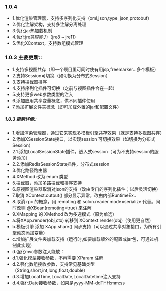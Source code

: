 ### 1.0.4
* 1.优化渲染管理器，支持多序列化支持（xml,json,type_json,protobuf）
* 2.优化注解架构，支持多注解分离处理
* 3.优化jar热加载机制
* 4.优化jre兼容能力（jre8 ~ jre11）
* 5.优化XContext，支持数组模式管理

### 1.0.3 主要更新::
* 1.支持多视图共存（即一个项目里可同时使有用jsp,freemarker...多个模板）
* 2.支持Session可切换（如切换为分布式Session）
* 3.支持拦截器排序
* 4.支持序列化插件可切换（之前与视图插件合在一起）
* 5.支持更多web参数类型的注入
* 6.添加应用共享变量概念，供不同插件使用
* 7.添加扩展文件夹概念（即可加载外置的jar和配置文件）

##### 1.0.3 更新详情::
* 1.增加渲染管理器，通过它来实现多模板引擎共存效果（就是支持多视图共存）
* 2.添加XSessionState接口，以实现session 可切换效果（如切换为分布式Session）
* 2.1.添加LocalSessionState插件，嵌入式session（可为不支持session的服务添加）
* 2.2.添加RedisSessionState插件，分布式session
* 3.优化路径路由器
* 4.XMethod 改为 enum 类型
* 5.拦截器，添加多路拦截和排序支持
* 6.原视图渲染器取消对json的支持（改由专门的序列化插件；以后灵活切换）
* 7.取消 XContext.output() 部分显示异常，改由内部RuntimeEx..
* 8.取消 rpc 的概念，用 remoting 和 solon.reader.mode=serialize 代替。同时改则 @XBean(remoting=true) 来注解
* 9.XMapping 的 XMethod 改为多选模式（原为单选）
* a.将XApp.render(obj,ctx) 转移到  XContext.render(obj)（使用更自然）
* b.模板引擎 添加 XApp.share() 同步支持（可以通过共享对象接口，为所有引擎动态添加变量）
* c.增加扩展文件夹加载支持（运行时,如要加载额外的配置或jar包，可通过机制此实现）
* d.强化mvc参数注入能放：
* d.1.强化模型接收参数，不再需要 XParam 注解
* d.2.强化数组接收参数，支持常见基础类型（String,short,int,long,float,double）
* d.3.增加LocalTime,LocalDate,LocalDatetime注入支持
* d.4.强化Date接收参数，如果是yyyy-MM-ddTHH:mm:ss